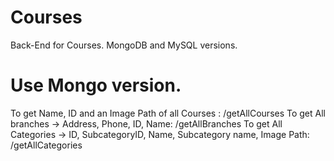 # Courses
Back-End for Courses. MongoDB and MySQL versions.

# Use Mongo version.
To get Name, ID and an Image Path of all Courses : /getAllCourses
To get All branches -> Address, Phone, ID, Name:     /getAllBranches
To get All Categories -> ID, SubcategoryID, Name, Subcategory name, Image Path: /getAllCategories
